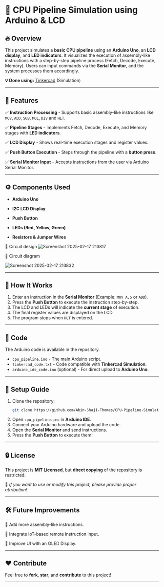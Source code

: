# 🚀 CPU Pipeline Simulation using Arduino & LCD

## 🔥 Overview
This project simulates a **basic CPU pipeline** using an **Arduino Uno**, an **LCD display**, and **LED indicators**. It visualizes the execution of assembly-like instructions with a step-by-step pipeline process (Fetch, Decode, Execute, Memory). Users can input commands via the **Serial Monitor**, and the system processes them accordingly.

**💡 Done using:** [Tinkercad](https://www.tinkercad.com/) (Simulation)

---

## 🎯 Features
✅ **Instruction Processing** - Supports basic assembly-like instructions like `MOV`, `ADD`, `SUB`, `MUL`, `DIV` and `HLT`.

✅ **Pipeline Stages** - Implements Fetch, Decode, Execute, and Memory stages with **LED indicators**.

✅ **LCD Display** - Shows real-time execution stages and register values.

✅ **Push Button Execution** - Steps through the pipeline with a **button press**.

✅ **Serial Monitor Input** - Accepts instructions from the user via Arduino Serial Monitor.

---

## ⚙️ Components Used
- **Arduino Uno**
- **I2C LCD Display**
- **Push Button**

- **LEDs (Red, Yellow, Green)**
- **Resistors & Jumper Wires**

📌 Circuit design
![Screenshot 2025-02-17 213817](https://github.com/user-attachments/assets/49c6176f-ec8d-4644-b7c2-056f66b0cf02)

📌 Circuit diagram 

![Screenshot 2025-02-17 213832](https://github.com/user-attachments/assets/cf8288f7-d4c8-4e8d-a198-00997d39cca3)

---

## 📜 How It Works
1. Enter an instruction in the **Serial Monitor** (Example: `MOV A,5` or `ADD`).
2. Press the **Push Button** to execute the instruction step-by-step.
3. The LCD and LEDs will indicate the **current stage** of execution.
4. The final register values are displayed on the LCD.
5. The program stops when `HLT` is entered.

---

## 📂 Code
The Arduino code is available in the repository.
- `cpu_pipeline.ino` - The main Arduino script.
- `tinkercad_code.txt` - Code compatible with **Tinkercad Simulation**.
- `arduino_ide_code.ino` (optional) - For direct upload to **Arduino Uno**.

---

## 🔗 Setup Guide
1. Clone the repository:
   ```sh
   git clone https://github.com/Abin-Shaji-Thomas/CPU-Pipeline-Simulation-using-Arduino-LCD.git
   ```
2. Open `cpu_pipeline.ino` in **Arduino IDE**.
3. Connect your Arduino hardware and upload the code.
4. Open the **Serial Monitor** and send instructions.
5. Press the **Push Button** to execute them!

---

## 🔒 License
This project is **MIT Licensed**, but **direct copying** of the repository is restricted.

📢 _If you want to use or modify this project, please provide proper attribution!_

---

## 🛠 Future Improvements
🚀 Add more assembly-like instructions.

🚀 Integrate IoT-based remote instruction input.

🚀 Improve UI with an OLED Display.

---

## ❤️ Contribute
Feel free to **fork**, **star**, and **contribute** to this project!



---

